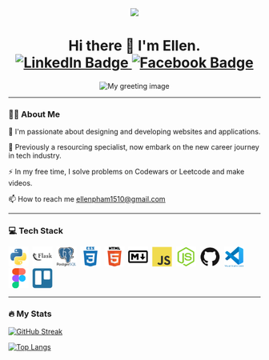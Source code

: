 <div id="header" align="center">
  <img src="https://media.giphy.com/media/rsUGLKwgSvSxmq1VrZ/giphy.gif" width="100"/>
  <h1> 
    Hi there 👋 I'm Ellen.
    <div id="badges">
      <a href="https://www.linkedin.com/in/ellen-my-pham/">
        <img src="https://img.shields.io/badge/LinkedIn-blue?style=for-the-badge&logo=linkedin&logoColor=white" alt="LinkedIn Badge"/>
      <a href="https://www.facebook.com/ellenpham1510">
        <img src="https://img.shields.io/badge/FaceBook-blue?style=for-the-badge&logo=facebook&logoColor=white" alt="Facebook Badge"/>
      </a>
    </div>
  </h1>
</div>

<div align="center">
  <picture>
    <source media="(prefers-color-scheme: light)" srcset="https://github.com/ellenpham/ellenpham/assets/126633021/7aafd235-b47e-404e-8074-97781e74bd3e">
    <source media="(prefers-color-scheme: dark)" srcset="https://github.com/ellenpham/ellenpham/assets/126633021/0655418e-b909-45d5-9c3b-6043bb589cd0">
    <img alt="My greeting image" src="https://github.com/ellenpham/ellenpham/assets/126633021/a9adc27e-03c5-402f-a5a7-895be55ccb3a" align="center">
  </picture>
</div>

---

### :woman_technologist: About Me 

:heart_decoration: I'm passionate about designing and developing websites and applications.

:seedling: Previously a resourcing specialist, now embark on the new career journey in tech industry.

:zap: In my free time, I solve problems on Codewars or Leetcode and make videos. 

:mailbox: How to reach me <u>ellenpham1510@gmail.com</u>

---

### :computer: Tech Stack 

<div>
  <img src="https://github.com/devicons/devicon/blob/master/icons/python/python-original.svg" title="Python" alt="Python" width="40" height="40"/>&nbsp;
  <img src="https://github.com/devicons/devicon/blob/master/icons/flask/flask-original-wordmark.svg" title="Flask" alt="Flask" width="40" height="40"/>&nbsp;
  <img src="https://github.com/devicons/devicon/blob/master/icons/postgresql/postgresql-original-wordmark.svg" title="PostgreSQL"  alt="PostgreSQL" width="40" height="40"/>&nbsp;
  <img src="https://github.com/devicons/devicon/blob/master/icons/css3/css3-plain-wordmark.svg"  title="CSS3" alt="CSS" width="40" height="40"/>&nbsp;
  <img src="https://github.com/devicons/devicon/blob/master/icons/html5/html5-original-wordmark.svg" title="HTML5" alt="HTML" width="40" height="40"/>&nbsp;
  <img src="https://github.com/devicons/devicon/blob/master/icons/markdown/markdown-original.svg" title="Markdown" alt="Markdown" width="40" height="40"/>&nbsp;
  <img src="https://github.com/devicons/devicon/blob/master/icons/javascript/javascript-original.svg" title="JavaScript" alt="JavaScript" width="40" height="40"/>&nbsp;
  <img src="https://github.com/devicons/devicon/blob/master/icons/nodejs/nodejs-original.svg" title="NodeJS" alt="NodeJS" width="40" height="40"/>&nbsp;
<!--   <img src="https://github.com/devicons/devicon/blob/master/icons/react/react-original-wordmark.svg" title="React" alt="React" width="40" height="40"/>&nbsp; -->
  <img src="https://github.com/devicons/devicon/blob/master/icons/github/github-original.svg" title="GitHub" alt="GitHub" width="40" height="40"/>&nbsp;
  <img src="https://github.com/devicons/devicon/blob/master/icons/vscode/vscode-original-wordmark.svg" title="VSCode" alt="VSCode" width="40" height="40"/>&nbsp;
  <img src="https://github.com/devicons/devicon/blob/master/icons/figma/figma-original.svg" title="Figma" alt="Figma" width="40" height="40"/>&nbsp;
  <img src="https://github.com/devicons/devicon/blob/master/icons/trello/trello-plain.svg" title="Trello" alt="Trello" width="40" height="40"/>&nbsp;
</div>

---
### :fire: My Stats

[![GitHub Streak](http://github-readme-streak-stats.herokuapp.com?user=ellenpham&theme=dark&background=000000)](https://git.io/streak-stats)

[![Top Langs](https://github-readme-stats.vercel.app/api/top-langs/?username=ellenpham&layout=compact&theme=vision-friendly-dark)](https://github.com/anuraghazra/github-readme-stats)

<!---
ellenpham/ellenpham is a ✨ special ✨ repository because its `README.md` (this file) appears on your GitHub profile.
You can click the Preview link to take a look at your changes.
--->
